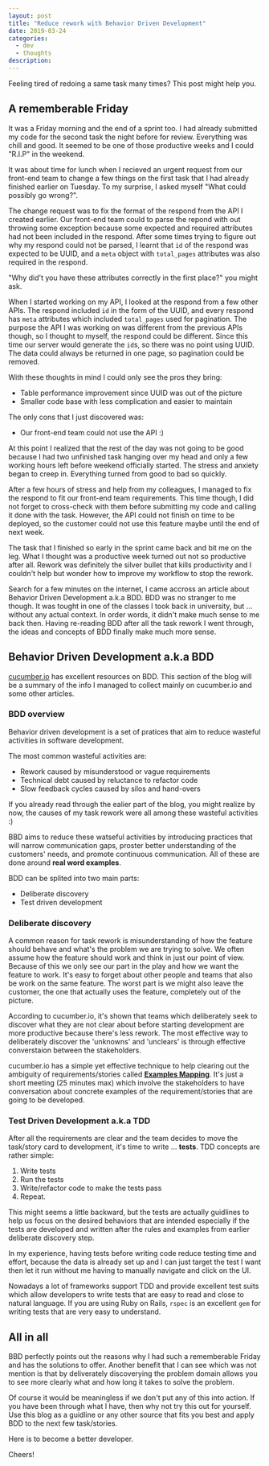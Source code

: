 ```yaml
---
layout: post
title: "Reduce rework with Behavior Driven Development"
date: 2019-03-24
categories:
  - dev
  - thoughts
description:
---
```

Feeling tired of redoing a same task many times? This post might help you.


## A rememberable Friday

It was a Friday morning and the end of a sprint too. I had already submitted my code for the second task the night before for review. Everything was chill and good. It seemed to be one of those productive weeks and I could "R.I.P" in the weekend.

It was about time for lunch when I recieved an urgent request from our front-end team to change a few things on the first task that I had already finished earlier on Tuesday. To my surprise, I asked myself "What could possibly go wrong?".

The change request was to fix the format of the respond from the API I created earlier. Our front-end team could to parse the repond with out throwing some exception because some expected and required attributes had not been included in the respond. After some times trying to figure out why my respond could not be parsed, I learnt that `id` of the respond was expected to be UUID, and a `meta` object with `total_pages` attributes was also required in the respond.

"Why did't you have these attributes correctly in the first place?" you might ask.

When I started working on my API, I looked at the respond from a few other APIs. The respond included `id` in the form of the UUID, and every respond has `meta` attributes which included `total_pages` used for pagination. The purpose the API I was working on was different from the previous APIs though, so I thought to myself, the respond could be different. Since this time our server would generate the `id`s, so there was no point using UUID. The data could always be returned in one page, so pagination could be removed.

With these thoughts in mind I could only see the pros they bring:

  - Table performance improvement since UUID was out of the picture
  - Smaller code base with less complication and easier to maintain

The only cons that I just discovered was:

  - Our front-end team could not use the API :)

At this point I realized that the rest of the day was not going to be good because I had two unfinished task hanging over my head and only a few working hours left before weekend officially started. The stress and anxiety began to creep in. Everything turned from good to bad so quickly.

After a few hours of stress and help from my colleagues, I managed to fix the respond to fit our front-end team requirements. This time though, I did not forget to cross-check with them before submitting my code and calling it done with the task. However, the API could not finish on time to be deployed, so the customer could not use this feature maybe until the end of next week.

The task that I finished so early in the sprint came back and bit me on the leg. What I thought was a productive week turned out not so productive after all. Rework was definitely the silver bullet that kills productivity and I couldn't help but wonder how to improve my workflow to stop the rework.

Search for a few minutes on the internet, I came accross an article about Behavior Driven Development a.k.a BDD. BDD was no stranger to me though. It was tought in one of the classes I took back in university, but ... without any actual context. In order words, it didn't make much sense to me back then. Having re-reading BDD after all the task rework I went through, the ideas and concepts of BDD finally make much more sense.

## Behavior Driven Development a.k.a BDD

[cucumber.io](https://cucumber.io/) has excellent resources on BDD. This section of the blog will be a summary of the info I managed to collect mainly on cucumber.io and some other articles.

### BDD overview

Behavior driven development is a set of pratices that aim to reduce wasteful activities in software development.

The most common wasteful activities are:

  * Rework caused by misunderstood or vague requirements
  * Technical debt caused by reluctance to refactor code
  * Slow feedback cycles caused by silos and hand-overs

If you already read through the ealier part of the blog, you might realize by now, the causes of my task rework were all among these wasteful activities :)

BBD aims to reduce these watseful activities by introducing practices that will narrow communication gaps, proster better understanding of the customers' needs, and promote continuous communication. All of these are done around **real word examples**.

BDD can be splited into two main parts:

  * Deliberate discovery
  * Test driven development

### Deliberate discovery

A common reason for task rework is misunderstanding of how the feature should behave and what's the problem we are trying to solve. We often assume how the feature should work and think in just our point of view. Because of this we only see our part in the play and how we want the feature to work. It's easy to forget about other people and teams that also be work on the same feature. The worst part is we might also leave the customer, the one that actually uses the feature, completely out of the picture.

According to cucumber.io, it's shown that teams which deliberately seek to discover what they are not clear about before starting development are more productive because there's less rework. The most effective way to deliberately discover the 'unknowns' and 'unclears' is through effective converstaion between the stakeholders.

cucumber.io has a simple yet effective technique to help clearing out the ambiguity of requirements/stories called [**Examples Mapping**](https://cucumber.io/blog/example-mapping-introduction/). It's just a short meeting (25 minutes max) which involve the stakeholders to have conversation about concrete examples of the requirement/stories that are going to be developed.

### Test Driven Development a.k.a TDD

After all the requirements are clear and the team decides to move the task/story card to development, it's time to write ... **tests**. TDD concepts are rather simple:

1. Write tests
2. Run the tests
3. Write/refactor code to make the tests pass
4. Repeat.

This might seems a little backward, but the tests are actually guidlines to help us focus on the desired behaviors that are intended especially if the tests are developed and written after the rules and examples from earlier deliberate discovery step.

In my experience, having tests before writing code reduce testing time and effort, because the data is already set up and I can just target the test I want then let it run without me having to manually navigate and click on the UI.

Nowadays a lot of frameworks support TDD and provide excellent test suits which allow developers to write tests that are easy to read and close to natural language. If you are using Ruby on Rails, `rspec` is an excellent `gem` for writing tests that are very easy to understand.

## All in all

BBD perfectly points out the reasons why I had such a rememberable Friday and has the solutions to offer. Another benefit that I can see which was not mention is that by deliverately discoverying the problem domain allows you to see more clearly what and how long it takes to solve the problem.

Of course it would be meaningless if we don't put any of this into action. If you have been through what I have, then why not try this out for yourself. Use this blog as a guidline or any other source that fits you best and apply BDD to the next few task/stories.

Here is to become a better developer.

Cheers!
